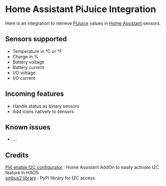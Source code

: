 # Home Assistant PiJuice Integration

Here is an integration to retrieve [PiJuice](https://github.com/PiSupply/PiJuice) values in [Home Assistant](https://home-assistant.io) sensors.


## Sensors supported
* Temperature in °C or °F
* Charge in %
* Battery voltage
* Battery current
* I/O voltage
* I/O current


## Incoming features
* Handle status as binary sensors
* Add icons natively to sensors

## Known issues
* ...


## Credits
[PI4 enable I2C configurator](https://github.com/adamoutler/HassOSConfigurator) : Home Assistant AddOn to easily activate I2C feature in HAOS<br>
[smbus2 library](https://pypi.org/project/smbus2) : PyPI library for I2C access
